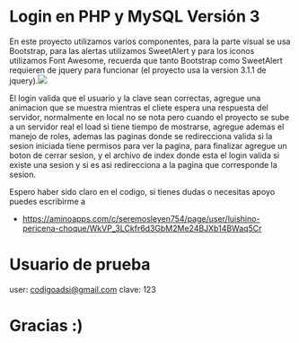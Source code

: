 # Login en PHP y MySQL Versión 3

En este proyecto utilizamos varios componentes, para la parte visual se usa Bootstrap, para las alertas utilizamos SweetAlert y para los iconos utilizamos Font Awesome, recuerda que tanto Bootstrap como SweetAlert requieren de jquery para funcionar (el proyecto usa la version 3.1.1 de jquery).[![](https://3.bp.blogspot.com/-ZOhb8Hkzzzs/XHjDtuP0BcI/AAAAAAAAN1M/0lFpbtg7CLU3WzrWOlius9z9OkrLkSQ-ACLcBGAs/s1600/Login.png)](https://www.lpericena.tk/2018/06/login-y-registro-con-php-y-base-de.html)

El login valida que el usuario y la clave sean correctas, agregue una animacion que se muestra mientras el cliete espera una respuesta del servidor, normalmente en local no se nota pero cuando el proyecto se sube a un servidor real el load si tiene tiempo de mostrarse, agregue ademas el manejo de roles, ademas las paginas donde se redirecciona valida si la sesion iniciada tiene permisos para ver la pagina, para finalizar agregue un boton de cerrar sesion, y el archivo de index donde esta el login valida si existe una sesion y si es asi redirecciona a la pagina que corresponde la sesion. 

Espero haber sido claro en el codigo, si tienes dudas o necesitas apoyo puedes escribirme a
- https://aminoapps.com/c/seremosleyen754/page/user/luishino-pericena-choque/WkVP_3LCkfr6d3GbM2Me24BJXb14BWaq5Cr

# Usuario de prueba
user:  codigoadsi@gmail.com 
clave: 123

# Gracias :) 
